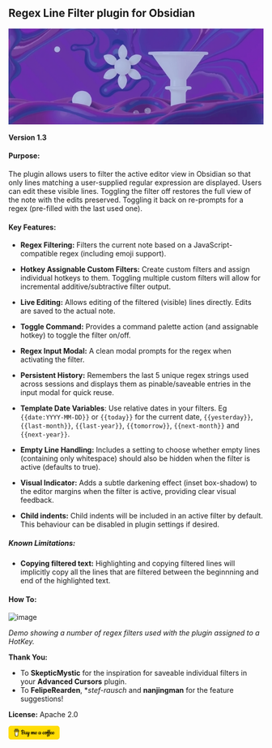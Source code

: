 ## Regex Line Filter plugin for Obsidian
![image](/images/logo_15.png)


**Version 1.3**

#### Purpose:
The plugin allows users to filter the active editor view in Obsidian so that only lines matching a user-supplied regular expression are displayed. Users can edit these visible lines. Toggling the filter off restores the full view of the note with the edits preserved. Toggling it back on re-prompts for a regex (pre-filled with the last used one).

#### Key Features:

- **Regex Filtering:** Filters the current note based on a JavaScript-compatible regex (including emoji support).

- **Hotkey Assignable Custom Filters:** Create custom filters and assign individual hotkeys to them. Toggling multiple custom filters will allow for incremental additive/subtractive filter output.
    
- **Live Editing:** Allows editing of the filtered (visible) lines directly. Edits are saved to the actual note.
    
- **Toggle Command:** Provides a command palette action (and assignable hotkey) to toggle the filter on/off.
    
- **Regex Input Modal:** A clean modal prompts for the regex when activating the filter.
    
- **Persistent History:** Remembers the last 5 unique regex strings used across sessions and displays them as pinable/saveable entries in the input modal for quick reuse.

- **Template Date Variables**: Use relative dates in your filters. Eg `{{date:YYYY-MM-DD}}` or `{{today}}` for the current date, `{{yesterday}}`, `{{last-month}}`, `{{last-year}}`, `{{tomorrow}}`, `{{next-month}}` and `{{next-year}}`.
    
- **Empty Line Handling:** Includes a setting to choose whether empty lines (containing only whitespace) should also be hidden when the filter is active (defaults to true).
    
- **Visual Indicator:** Adds a subtle darkening effect (inset box-shadow) to the editor margins when the filter is active, providing clear visual feedback.

- **Child indents:** Child indents will be included in an active filter by default. This behaviour can be disabled in plugin settings if desired.

##### Known Limitations:

- **Copying filtered text:** Highlighting and copying filtered lines will implicitly copy all the lines that are filtered between the beginnning and end of the highlighted text.

#### How To:
![image](/images/regex-line-filter.gif)

*Demo showing a number of regex filters used with the plugin assigned to a HotKey.*


**Thank You:**
- To **SkepticMystic** for the inspiration for saveable individual filters in your **Advanced Cursors** plugin.
- To **FelipeRearden**, **stef-rausch* and **nanjingman** for the feature suggestions!

**License:**
Apache 2.0

<a href="https://coff.ee/64mm4kn1f3"><img src="/images/coffee.png" align="left" width="20%" height="20%" ></a>
